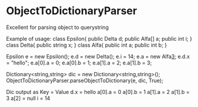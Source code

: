 # ObjectToDictionaryParser
Excellent for parsing object to querystring

Example of usage:
class Epsilon{
  public Delta d;
  public Alfa[] a;
  public int i;
}
class Delta{
  public string x;
}
class Alfa{
  public int a;
  public int b;
}

Epsilon e = new Epsilon();
e.d = new Delta();
e.i = 14;
e.a = new Alfa[3]();
e.d.x = "hello";
e.a[0].a = 0;
e.a[0].b = 1;
e.a[1].a = 2;
e.a[1].b = 3;

Dictionary<string,string> dic = new Dictionary<string,string>();
ObjectToDictionaryParser.parseObjectToDictionary(e, dic, True);

Dic output as Key = Value
d.x = hello
a[0].a = 0
a[0].b = 1
a[1].a = 2
a[1].b = 3
a[2] = null
i = 14
